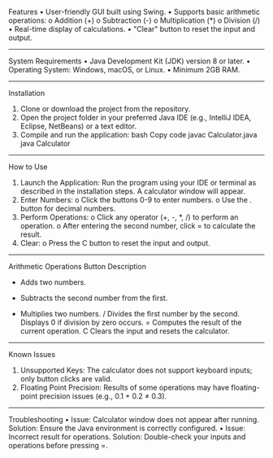 Features
•	User-friendly GUI built using Swing.
•	Supports basic arithmetic operations:
o	Addition (+)
o	Subtraction (-)
o	Multiplication (*)
o	Division (/)
•	Real-time display of calculations.
•	"Clear" button to reset the input and output.
________________________________________
System Requirements
•	Java Development Kit (JDK) version 8 or later.
•	Operating System: Windows, macOS, or Linux.
•	Minimum 2GB RAM.
________________________________________
Installation
1.	Clone or download the project from the repository.
2.	Open the project folder in your preferred Java IDE (e.g., IntelliJ IDEA, Eclipse, NetBeans) or a text editor.
3.	Compile and run the application:
bash
Copy code
javac Calculator.java
java Calculator
________________________________________
How to Use
1.	Launch the Application: Run the program using your IDE or terminal as described in the installation steps. A calculator window will appear.
2.	Enter Numbers:
o	Click the buttons 0-9 to enter numbers.
o	Use the . button for decimal numbers.
3.	Perform Operations:
o	Click any operator (+, -, *, /) to perform an operation.
o	After entering the second number, click = to calculate the result.
4.	Clear:
o	Press the C button to reset the input and output.
________________________________________
Arithmetic Operations
Button	Description
+	Adds two numbers.
-	Subtracts the second number from the first.
*	Multiplies two numbers.
/	Divides the first number by the second. Displays 0 if division by zero occurs.
=	Computes the result of the current operation.
C	Clears the input and resets the calculator.
________________________________________
Known Issues
1.	Unsupported Keys: The calculator does not support keyboard inputs; only button clicks are valid.
2.	Floating Point Precision: Results of some operations may have floating-point precision issues (e.g., 0.1 + 0.2 ≠ 0.3).
________________________________________
Troubleshooting
•	Issue: Calculator window does not appear after running.
Solution: Ensure the Java environment is correctly configured.
•	Issue: Incorrect result for operations.
Solution: Double-check your inputs and operations before pressing =.

